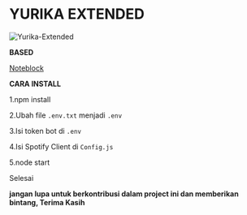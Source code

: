 # YURIKA EXTENDED

![Yurika-Extended](https://opengraph.githubassets.com/fb8a0431a3993acc24edcbd6d5af1438d4edfb0bb1ab60d855081d57c65eb1f7/RAYDENFLY/Yurika-Extended)

**BASED**

[Noteblock](https://github.com/KagChi/noteblock/tree/main/src)

**CARA INSTALL**

1.npm install

2.Ubah file `.env.txt` menjadi `.env`

3.Isi token bot di `.env`

4.Isi Spotify Client di `Config.js`

5.node start

Selesai

**jangan lupa untuk berkontribusi dalam project ini dan memberikan bintang, Terima Kasih**
